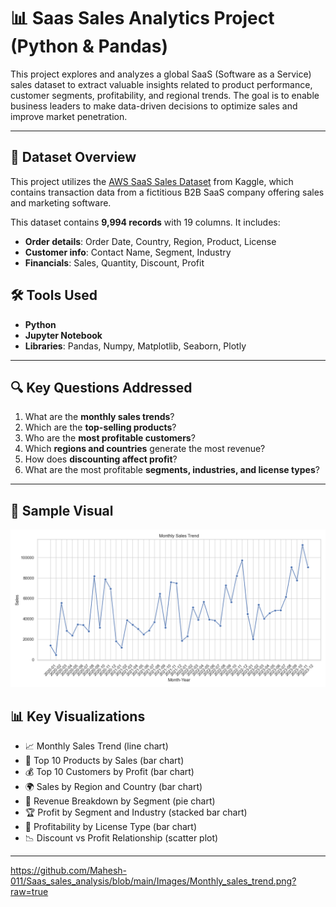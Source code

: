 # 📊 Saas Sales Analytics Project (Python & Pandas)

This project explores and analyzes a global SaaS (Software as a Service) sales dataset to extract valuable insights related to product performance, customer segments, profitability, and regional trends. The goal is to enable business leaders to make data-driven decisions to optimize sales and improve market penetration.

---

## 📁 Dataset Overview

This project utilizes the [AWS SaaS Sales Dataset](https://www.kaggle.com/datasets/nnthanh101/aws-saas-sales) from Kaggle, which contains transaction data from a fictitious B2B SaaS company offering sales and marketing software.

This dataset contains **9,994 records** with 19 columns. It includes:

- **Order details**: Order Date, Country, Region, Product, License
- **Customer info**: Contact Name, Segment, Industry
- **Financials**: Sales, Quantity, Discount, Profit

## 🛠️ Tools Used

- **Python**
- **Jupyter Notebook**
- **Libraries**: Pandas, Numpy, Matplotlib, Seaborn, Plotly

---

## 🔍 Key Questions Addressed

1. What are the **monthly sales trends**?
2. Which are the **top-selling products**?
3. Who are the **most profitable customers**?
4. Which **regions and countries** generate the most revenue?
5. How does **discounting affect profit**?
6. What are the most profitable **segments, industries, and license types**?

---
## 📌 Sample Visual

![Monthly Sales Trend](https://github.com/Mahesh-011/Saas_sales_analysis/blob/main/Images/Monthly_sales_trend.png?raw=true)
## 📊 Key Visualizations

- 📈 Monthly Sales Trend (line chart)
- 🥇 Top 10 Products by Sales (bar chart)
- 💰 Top 10 Customers by Profit (bar chart)
- 🌍 Sales by Region and Country (bar chart)
- 🎯 Revenue Breakdown by Segment (pie chart)
- 🏆 Profit by Segment and Industry (stacked bar chart)
- 🧾 Profitability by License Type (bar chart)
- 📉 Discount vs Profit Relationship (scatter plot)

---

https://github.com/Mahesh-011/Saas_sales_analysis/blob/main/Images/Monthly_sales_trend.png?raw=true



